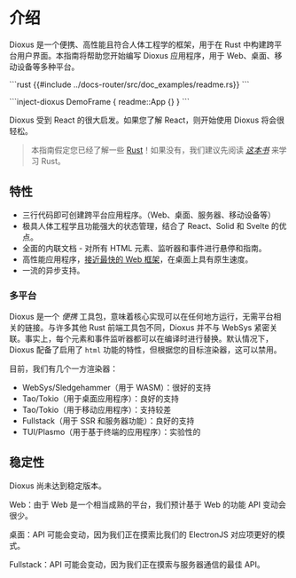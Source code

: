 # 介绍

Dioxus 是一个便携、高性能且符合人体工程学的框架，用于在 Rust 中构建跨平台用户界面。本指南将帮助您开始编写 Dioxus 应用程序，用于 Web、桌面、移动设备等多种平台。

\```rust
{{#include ../docs-router/src/doc_examples/readme.rs}}
\```

\```inject-dioxus
DemoFrame {
    readme::App {}
}
\```

Dioxus 受到 React 的很大启发。如果您了解 React，则开始使用 Dioxus 将会很轻松。

> 本指南假定您已经了解一些 [Rust](https://www.rust-lang.org/)！如果没有，我们建议先阅读 [*这本书*](https://doc.rust-lang.org/book/ch01-00-getting-started.html) 来学习 Rust。

## 特性

- 三行代码即可创建跨平台应用程序。（Web、桌面、服务器、移动设备等）
- 极具人体工程学且功能强大的状态管理，结合了 React、Solid 和 Svelte 的优点。
- 全面的内联文档 - 对所有 HTML 元素、监听器和事件进行悬停和指南。
- 高性能应用程序，[接近最快的 Web 框架](https://dioxuslabs.com/blog/templates-diffing)，在桌面上具有原生速度。
- 一流的异步支持。

### 多平台

Dioxus 是一个 *便携* 工具包，意味着核心实现可以在任何地方运行，无需平台相关的链接。与许多其他 Rust 前端工具包不同，Dioxus 并不与 WebSys 紧密关联。事实上，每个元素和事件监听器都可以在编译时进行替换。默认情况下，Dioxus 配备了启用了 `html` 功能的特性，但根据您的目标渲染器，这可以禁用。

目前，我们有几个一方渲染器：
- WebSys/Sledgehammer（用于 WASM）：很好的支持
- Tao/Tokio（用于桌面应用程序）：良好的支持
- Tao/Tokio（用于移动应用程序）：支持较差
- Fullstack（用于 SSR 和服务器功能）：良好的支持
- TUI/Plasmo（用于基于终端的应用程序）：实验性的

## 稳定性

Dioxus 尚未达到稳定版本。

Web：由于 Web 是一个相当成熟的平台，我们预计基于 Web 的功能 API 变动会很少。

桌面：API 可能会变动，因为我们正在摸索比我们的 ElectronJS 对应项更好的模式。

Fullstack：API 可能会变动，因为我们正在摸索与服务器通信的最佳 API。
